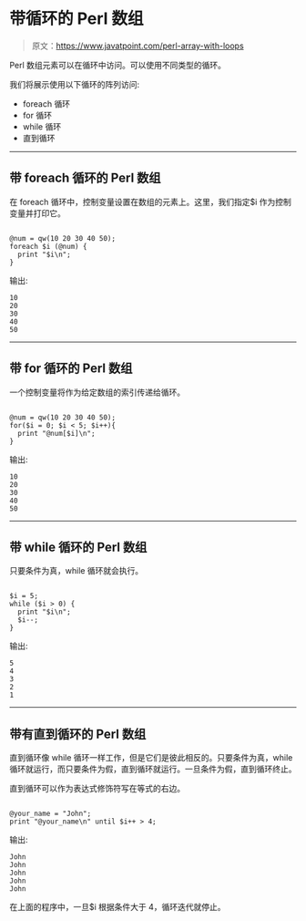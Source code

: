 # 带循环的 Perl 数组

> 原文：<https://www.javatpoint.com/perl-array-with-loops>

Perl 数组元素可以在循环中访问。可以使用不同类型的循环。

我们将展示使用以下循环的阵列访问:

*   foreach 循环
*   for 循环
*   while 循环
*   直到循环

* * *

## 带 foreach 循环的 Perl 数组

在 foreach 循环中，控制变量设置在数组的元素上。这里，我们指定$i 作为控制变量并打印它。

```

@num = qw(10 20 30 40 50);
foreach $i (@num) {
  print "$i\n";
}

```

输出:

```
10
20
30
40
50

```

* * *

## 带 for 循环的 Perl 数组

一个控制变量将作为给定数组的索引传递给循环。

```

@num = qw(10 20 30 40 50);
for($i = 0; $i < 5; $i++){
  print "@num[$i]\n";
}

```

输出:

```
10
20
30
40
50

```

* * *

## 带 while 循环的 Perl 数组

只要条件为真，while 循环就会执行。

```

$i = 5;
while ($i > 0) {
  print "$i\n";
  $i--;
}

```

输出:

```
5
4
3
2
1

```

* * *

## 带有直到循环的 Perl 数组

直到循环像 while 循环一样工作，但是它们是彼此相反的。只要条件为真，while 循环就运行，而只要条件为假，直到循环就运行。一旦条件为假，直到循环终止。

直到循环可以作为表达式修饰符写在等式的右边。

```

@your_name = "John";
print "@your_name\n" until $i++ > 4;

```

输出:

```
John
John
John
John
John

```

在上面的程序中，一旦$i 根据条件大于 4，循环迭代就停止。